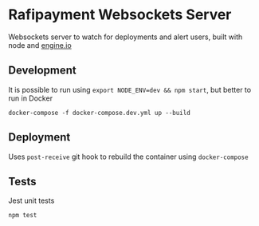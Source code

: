 # Rafipayment Websockets Server

Websockets server to watch for deployments and alert users, built with node and [engine.io](https://github.com/socketio/engine.io)


## Development

It is possible to run using `export NODE_ENV=dev && npm start`, but better to run in Docker

```
docker-compose -f docker-compose.dev.yml up --build
```

## Deployment

Uses `post-receive` git hook to rebuild the container using `docker-compose`

## Tests

Jest unit tests

```
npm test
```
